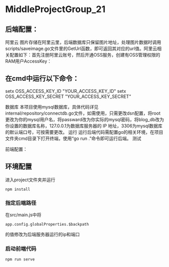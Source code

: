 # MiddleProjectGroup_21


## 后端配置：

阿里云 图片存储在阿里云里，后端数据库只保留图片地址，处理图片数据时调用scripts/saveimage.go文件里的GetUrl函数，即可返回其对应的url值。阿里云相关配置如下：首先注册阿里云账号，然后开通OSS服务，创建有OSS管理权限的RAM用户AccessKey： 
## 在cmd中运行以下命令：
setx OSS_ACCESS_KEY_ID "YOUR_ACCESS_KEY_ID" 
setx OSS_ACCESS_KEY_SECRET "YOUR_ACCESS_KEY_SECRET" 

数据库 本项目使用mysql数据库，具体代码详见internal/repository/connectdb.go文件，如需使用，只需更改dsn配置，将root更改为你的mysql用户名，将passward改为你实际的mysql密码，将blog_db改为你设置的数据库名称，127.0.0.1为数据库服务器的 IP 地址，3306为mysql数据库的默认端口号，可按需要更改。
运行 运行后端代码需配置go的相关环境，在项目文件夹cmd目录下打开终端，使用“go run .”命令即可运行后端。
测试

前端配置：
## 环境配置
进入project文件夹并运行
```
npm install
```

### 指定后端路径
在src/main.js中将
```
app.config.globalProperties.$backpath
```
的值修改为后端服务器运行的ip和端口
### 启动前端代码
```
npm run serve
```